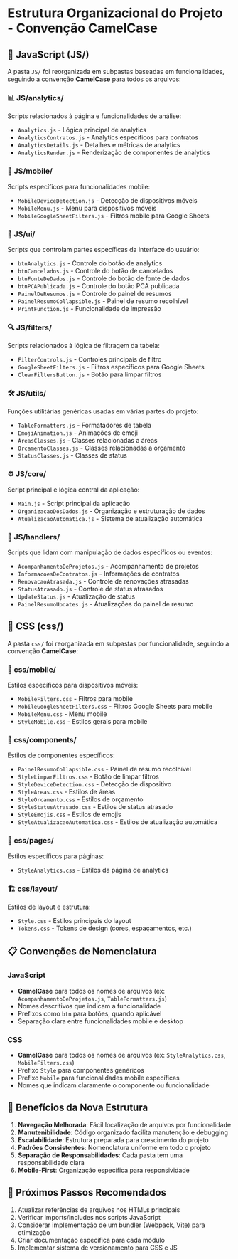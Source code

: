# Estrutura Organizacional do Projeto - Convenção CamelCase

## 📁 JavaScript (JS/)

A pasta `JS/` foi reorganizada em subpastas baseadas em funcionalidades, seguindo a convenção **CamelCase** para todos os arquivos:

### 📊 JS/analytics/
Scripts relacionados à página e funcionalidades de análise:
- `Analytics.js` - Lógica principal de analytics
- `AnalyticsContratos.js` - Analytics específicos para contratos
- `AnalyticsDetails.js` - Detalhes e métricas de analytics
- `AnalyticsRender.js` - Renderização de componentes de analytics

### 📱 JS/mobile/
Scripts específicos para funcionalidades mobile:
- `MobileDeviceDetection.js` - Detecção de dispositivos móveis
- `MobileMenu.js` - Menu para dispositivos móveis
- `MobileGoogleSheetFilters.js` - Filtros mobile para Google Sheets

### 🎨 JS/ui/
Scripts que controlam partes específicas da interface do usuário:
- `btnAnalytics.js` - Controle do botão de analytics
- `btnCancelados.js` - Controle do botão de cancelados
- `btnFonteDeDados.js` - Controle do botão de fonte de dados
- `btnPCAPublicada.js` - Controle do botão PCA publicada
- `PainelDeResumos.js` - Controle do painel de resumos
- `PainelResumoCollapsible.js` - Painel de resumo recolhível
- `PrintFunction.js` - Funcionalidade de impressão

### 🔍 JS/filters/
Scripts relacionados à lógica de filtragem da tabela:
- `FilterControls.js` - Controles principais de filtro
- `GoogleSheetFilters.js` - Filtros específicos para Google Sheets
- `ClearFiltersButton.js` - Botão para limpar filtros

### 🛠️ JS/utils/
Funções utilitárias genéricas usadas em várias partes do projeto:
- `TableFormatters.js` - Formatadores de tabela
- `EmojiAnimation.js` - Animações de emoji
- `AreasClasses.js` - Classes relacionadas a áreas
- `OrcamentoClasses.js` - Classes relacionadas a orçamento
- `StatusClasses.js` - Classes de status

### ⚙️ JS/core/
Script principal e lógica central da aplicação:
- `Main.js` - Script principal da aplicação
- `OrganizacaoDosDados.js` - Organização e estruturação de dados
- `AtualizacaoAutomatica.js` - Sistema de atualização automática

### 🔄 JS/handlers/
Scripts que lidam com manipulação de dados específicos ou eventos:
- `AcompanhamentoDeProjetos.js` - Acompanhamento de projetos
- `InformacoesDeContratos.js` - Informações de contratos
- `RenovacaoAtrasada.js` - Controle de renovações atrasadas
- `StatusAtrasado.js` - Controle de status atrasados
- `UpdateStatus.js` - Atualização de status
- `PainelResumoUpdates.js` - Atualizações do painel de resumo

## 🎨 CSS (css/)

A pasta `css/` foi reorganizada em subpastas por funcionalidade, seguindo a convenção **CamelCase**:

### 📱 css/mobile/
Estilos específicos para dispositivos móveis:
- `MobileFilters.css` - Filtros para mobile
- `MobileGoogleSheetFilters.css` - Filtros Google Sheets para mobile
- `MobileMenu.css` - Menu mobile
- `StyleMobile.css` - Estilos gerais para mobile

### 🧩 css/components/
Estilos de componentes específicos:
- `PainelResumoCollapsible.css` - Painel de resumo recolhível
- `StyleLimparFiltros.css` - Botão de limpar filtros
- `StyleDeviceDetection.css` - Detecção de dispositivo
- `StyleAreas.css` - Estilos de áreas
- `StyleOrcamento.css` - Estilos de orçamento
- `StyleStatusAtrasado.css` - Estilos de status atrasado
- `StyleEmojis.css` - Estilos de emojis
- `StyleAtualizacaoAutomatica.css` - Estilos de atualização automática

### 📄 css/pages/
Estilos específicos para páginas:
- `StyleAnalytics.css` - Estilos da página de analytics

### 🏗️ css/layout/
Estilos de layout e estrutura:
- `Style.css` - Estilos principais do layout
- `Tokens.css` - Tokens de design (cores, espaçamentos, etc.)

## 📋 Convenções de Nomenclatura

### JavaScript
- **CamelCase** para todos os nomes de arquivos (ex: `AcompanhamentoDeProjetos.js`, `TableFormatters.js`)
- Nomes descritivos que indicam a funcionalidade
- Prefixos como `btn` para botões, quando aplicável
- Separação clara entre funcionalidades mobile e desktop

### CSS
- **CamelCase** para todos os nomes de arquivos (ex: `StyleAnalytics.css`, `MobileFilters.css`)
- Prefixo `Style` para componentes genéricos
- Prefixo `Mobile` para funcionalidades mobile específicas
- Nomes que indicam claramente o componente ou funcionalidade

## 🔄 Benefícios da Nova Estrutura

1. **Navegação Melhorada**: Fácil localização de arquivos por funcionalidade
2. **Manutenibilidade**: Código organizado facilita manutenção e debugging
3. **Escalabilidade**: Estrutura preparada para crescimento do projeto
4. **Padrões Consistentes**: Nomenclatura uniforme em todo o projeto
5. **Separação de Responsabilidades**: Cada pasta tem uma responsabilidade clara
6. **Mobile-First**: Organização específica para responsividade

## 📝 Próximos Passos Recomendados

1. Atualizar referências de arquivos nos HTMLs principais
2. Verificar imports/includes nos scripts JavaScript
3. Considerar implementação de um bundler (Webpack, Vite) para otimização
4. Criar documentação específica para cada módulo
5. Implementar sistema de versionamento para CSS e JS
